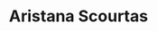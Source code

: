 ---
title: "Aristana Scourtas"
image: "scourtas.JPG"
position: "Researcher"
department: "Globus, Data Science and Learning"
institution: "University of Chicago, Argonne National Laboratory"
ranking: 25
---